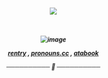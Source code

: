 <h5 align=center> <img src=https://komarev.com/ghpvc/?username=leopikaed&color=orange&style=flat-square&label=welcome+to+the+host+club+☆+>
  <br><br><br>

  ![image](https://github.com/user-attachments/assets/ebbc4812-1f1c-4e38-b2d9-9a01c25b9de6)

[rentry](https://rentry.co/andsokyoyamethim) , ‎‎‎‎[pronouns.cc](https://pronouns.cc/@kyotama) , [atabook](https://kyotama.atabook.org)

────────── 🌹 ──────────
<!--
**leopikaed/leopikaed** is a ✨ _special_ ✨ repository because its `README.md` (this file) appears on your GitHub profile.

Here are some ideas to get you started:

- 🔭 I’m currently working on ...
- 🌱 I’m currently learning ...
- 👯 I’m looking to collaborate on ...
- 🤔 I’m looking for help with ...
- 💬 Ask me about ...
- 📫 How to reach me: ...
- 😄 Pronouns: ...
- ⚡ Fun fact: ...
-->
